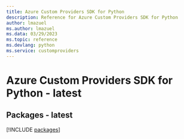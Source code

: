 ```yaml
---
title: Azure Custom Providers SDK for Python
description: Reference for Azure Custom Providers SDK for Python
author: lmazuel
ms.author: lmazuel
ms.data: 03/29/2023
ms.topic: reference
ms.devlang: python
ms.service: customproviders
---
```

# Azure Custom Providers SDK for Python - latest
## Packages - latest
[!INCLUDE [packages](custom-providers-index.md)]